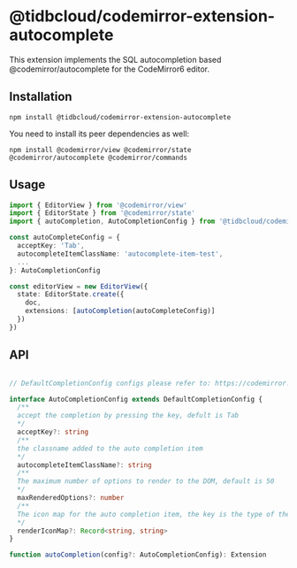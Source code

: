 # @tidbcloud/codemirror-extension-autocomplete

This extension implements the SQL autocompletion based @codemirror/autocomplete for the CodeMirror6 editor.

## Installation

```shell
npm install @tidbcloud/codemirror-extension-autocomplete
```

You need to install its peer dependencies as well:

```shell
npm install @codemirror/view @codemirror/state @codemirror/autocomplete @codemirror/commands
```

## Usage

```ts
import { EditorView } from '@codemirror/view'
import { EditorState } from '@codemirror/state'
import { autoCompletion, AutoCompletionConfig } from '@tidbcloud/codemirror-extension-autocomplete'

const autoCompleteConfig = {
  acceptKey: 'Tab',
  autocompleteItemClassName: 'autocomplete-item-test',
  ...
}: AutoCompletionConfig

const editorView = new EditorView({
  state: EditorState.create({
    doc,
    extensions: [autoCompletion(autoCompleteConfig)]
  })
})
```

## API

```

```

```ts
// DefaultCompletionConfig configs please refer to: https://codemirror.net/docs/ref/#autocomplete.autocompletion

interface AutoCompletionConfig extends DefaultCompletionConfig {
  /**
  accept the completion by pressing the key, defult is Tab
  */
  acceptKey?: string
  /**
  the classname added to the auto completion item
  */
  autocompleteItemClassName?: string
  /**
  The maximum number of options to render to the DOM, default is 50
  */
  maxRenderedOptions?: number
  /**
  The icon map for the auto completion item, the key is the type of the completion, the value is the img src
  */
  renderIconMap?: Record<string, string>
}

function autoCompletion(config?: AutoCompletionConfig): Extension
```
